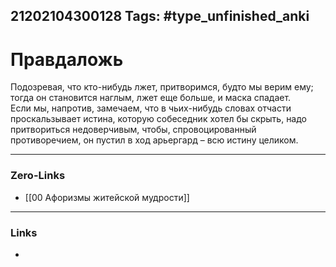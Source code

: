 21202104300128
Tags: #type_unfinished_anki
---
# Правдаложь

Подозревая, что кто-нибудь лжет, притворимся, будто мы верим ему; тогда он становится наглым, лжет еще больше, и маска спадает. Если мы, напротив, замечаем, что в чьих-нибудь словах отчасти проскальзывает истина, которую собеседник хотел бы скрыть, надо притвориться недоверчивым, чтобы, спровоцированный противоречием, он пустил в ход арьергард – всю истину целиком.

---
### Zero-Links
- [[00 Афоризмы житейской мудрости]]
---
### Links
-